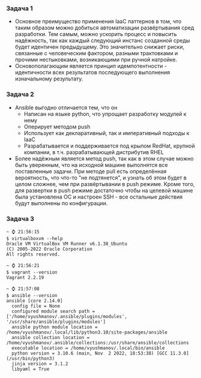 ### Задача 1

* Основное преимущество применения IaaC паттернов в том, что таким образом можно добиться автоматизации развёртывания сред разработки. Тем самым, можно ускорить процесс и повысить надёжность, так как каждый следующий инстанс созданной среды будет идентичен предыдущему. Это значительно снижает риски, связанные с человеческим фактором, разными трактовками и прочими нестыковками, возникающими при ручной натройке.
* Основополагающим является принцип идемпотентности - идентичности всех результатов последующего выполнения изначальному результату.

### Задача 2

* Ansible выгодно отличается тем, что он
  * Написан на языке python, что упрощает разработку модулей к нему
  * Оперирует методом push
  * Использует как декларативный, так и императивный подходы к IaaC
  * Разрабатывается и поддерживается под крылом RedHat, крупной компании, в т.ч. разрабатывающей дистрибутив RHEL
* Более надёжным является метод push, так как в этом случае можно быть уверенным, что на исходной машине выполнятся все поставленные задачи. При методе pull есть определённая вероятность, что что-то "не подтянется", и узнать об этом будет в целом сложнее, чем при развёртывании в push режиме. Кроме того, для развертки в push режиме достаточно чтобы на целевой машине была установлена ОС и настроен SSH - все остальные действия будут выполнены по конфигурации.

### Задача 3

```shell
~ ⌚ 21:56:15
$ virtualboxvm --help
Oracle VM VirtualBox VM Runner v6.1.38_Ubuntu
(C) 2005-2022 Oracle Corporation
All rights reserved.
```

```shell
~ ⌚ 21:56:21
$ vagrant --version
Vagrant 2.2.19
```

```shell
~ ⌚ 21:57:08
$ ansible --version
ansible [core 2.14.0]
  config file = None
  configured module search path = ['/home/vyushmanov/.ansible/plugins/modules', '/usr/share/ansible/plugins/modules']
  ansible python module location = /home/vyushmanov/.local/lib/python3.10/site-packages/ansible
  ansible collection location = /home/vyushmanov/.ansible/collections:/usr/share/ansible/collections
  executable location = /home/vyushmanov/.local/bin/ansible
  python version = 3.10.6 (main, Nov  2 2022, 18:53:38) [GCC 11.3.0] (/usr/bin/python3)
  jinja version = 3.1.2
  libyaml = True
```